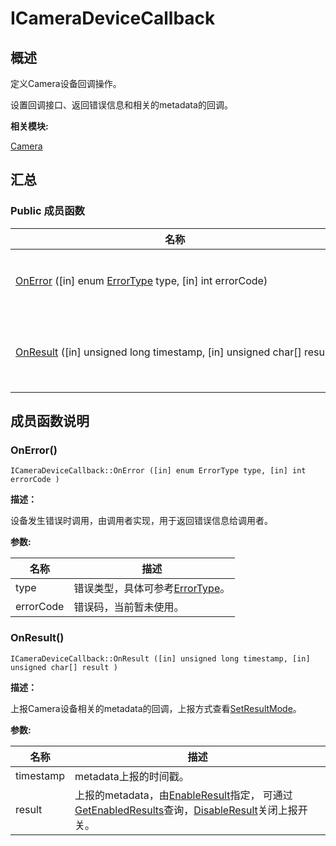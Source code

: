 # ICameraDeviceCallback


## **概述**

定义Camera设备回调操作。

设置回调接口、返回错误信息和相关的metadata的回调。

**相关模块:**

[Camera](camera.md)


## **汇总**


### Public 成员函数

  | 名称 | 描述 | 
| -------- | -------- |
| [OnError](#onerror)&nbsp;([in]&nbsp;enum&nbsp;[ErrorType](camera.md#errortype)&nbsp;type,&nbsp;[in]&nbsp;int&nbsp;errorCode) | 设备发生错误时调用，由调用者实现，用于返回错误信息给调用者。 | 
| [OnResult](#onresult)&nbsp;([in]&nbsp;unsigned&nbsp;long&nbsp;timestamp,&nbsp;[in]&nbsp;unsigned&nbsp;char[]&nbsp;result) | 上报Camera设备相关的metadata的回调，上报方式查看[SetResultMode](interface_i_camera_device.md#setresultmode)。 | 


## **成员函数说明**


### OnError()

  
```
ICameraDeviceCallback::OnError ([in] enum ErrorType type, [in] int errorCode )
```

**描述：**

设备发生错误时调用，由调用者实现，用于返回错误信息给调用者。

**参数:**

  | 名称 | 描述 | 
| -------- | -------- |
| type | 错误类型，具体可参考[ErrorType](camera.md#errortype)。 | 
| errorCode | 错误码，当前暂未使用。 | 


### OnResult()

  
```
ICameraDeviceCallback::OnResult ([in] unsigned long timestamp, [in] unsigned char[] result )
```

**描述：**

上报Camera设备相关的metadata的回调，上报方式查看[SetResultMode](interface_i_camera_device.md#setresultmode)。

**参数:**

  | 名称 | 描述 | 
| -------- | -------- |
| timestamp | metadata上报的时间戳。 | 
| result | 上报的metadata，由[EnableResult](interface_i_camera_device.md#enableresult)指定，&nbsp;可通过[GetEnabledResults](interface_i_camera_device.md#getenabledresults)查询，[DisableResult](interface_i_camera_device.md#disableresult)关闭上报开关。 | 
